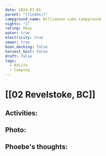 ```yaml
---
date: 2024-07-01
parent: "[[index]]"
campground_name: Williamson Lake Campground
nights: "1"
rating: Okay
water: true
electricity: true
sewer: true
boon_docking: false
harvest_host: false
draft: false
tags:
  - RVLife
  - Camping
---
```

# [[02 Revelstoke, BC]]

## Activities:

## Photo:

## Phoebe's thoughts:
